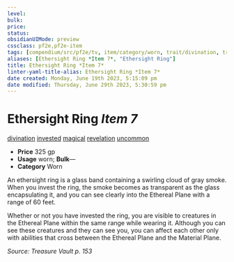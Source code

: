 ```yaml
---
level:
bulk:
price:
status:
obsidianUIMode: preview
cssclass: pf2e,pf2e-item
tags: [compendium/src/pf2e/tv, item/category/worn, trait/divination, trait/invested, trait/magical, trait/revelation, trait/uncommon]
aliases: [Ethersight Ring *Item 7*, "Ethersight Ring"]
title: Ethersight Ring *Item 7*
linter-yaml-title-alias: Ethersight Ring *Item 7*
date created: Monday, June 19th 2023, 5:15:09 pm
date modified: Thursday, June 29th 2023, 5:30:59 pm
---
```


# Ethersight Ring *Item 7*

[divination](rules/traits/divination.md) [invested](rules/traits/invested.md) [magical](rules/traits/magical.md) [revelation](rules/traits/revelation.md) [uncommon](rules/traits/uncommon.md)  

- **Price** 325 gp
- **Usage** worn; **Bulk**—
- **Category** Worn

An ethersight ring is a glass band containing a swirling cloud of gray smoke. When you invest the ring, the smoke becomes as transparent as the glass encapsulating it, and you can see clearly into the Ethereal Plane with a range of 60 feet.

Whether or not you have invested the ring, you are visible to creatures in the Ethereal Plane within the same range while wearing it. Although you can see these creatures and they can see you, you can affect each other only with abilities that cross between the Ethereal Plane and the Material Plane.

*Source: Treasure Vault p. 153*
